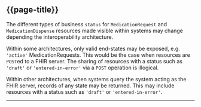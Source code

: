 ## {{page-title}}

The different types of business `status` for `MedicationRequest` and `MedicationDispense` resources made visible within systems may change depending the interoperability architecture. 

Within some architectures, only valid end-states may be exposed, e.g. `'active'` MedicationRequests. This would be the case when resources are `POST`ed to a FHIR server. The sharing of resources with a status such as `'draft'` or `'entered-in-error'` via a `POST` operation is illogical.

Within other architectures, when systems query the system acting as the FHIR server, records of any state may be returned. This may include resources with a status such as `'draft'` or `'entered-in-error'`.

---